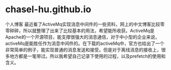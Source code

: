 # chasel-hu.github.io
个人博客
最近看了ActiveMq实现消息中间件的一些资料，网上的中文博客比较零零碎碎，所以就整理了出来了比较基本的用法，希望能所收获。ActiveMq是Apache的一个开源项目，能支撑很强大的消息通信，对于中小型的企业来说，activeMq是能胜任作为消息中间件的。在下载的activeMq中，官方也给出了一个非常简单的例子，能实现普通的消息发送和接受。但是对于离线消息的接收上，很多地方都是一笔带过。所以我希望自己记录下使用的过程，以及prefetch的使用和含义。
